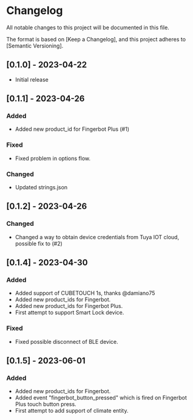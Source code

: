# Changelog

All notable changes to this project will be documented in this file.

The format is based on [Keep a Changelog],
and this project adheres to [Semantic Versioning].

## [0.1.0] - 2023-04-22

- Initial release


## [0.1.1] - 2023-04-26

### Added

- Added new product_id for Fingerbot Plus (#1)

### Fixed

- Fixed problem in options flow.

### Changed

- Updated strings.json


## [0.1.2] - 2023-04-26

### Changed

- Changed a way to obtain device credentials from Tuya IOT cloud, possible fix to (#2)

## [0.1.4] - 2023-04-30

### Added

- Added support of CUBETOUCH 1s, thanks @damiano75
- Added new product_ids for Fingerbot.
- Added new product_ids for Fingerbot Plus.
- First attempt to support Smart Lock device.

### Fixed

- Fixed possible disconnect of BLE device.

## [0.1.5] - 2023-06-01

### Added

- Added new product_ids for Fingerbot.
- Added event "fingerbot_button_pressed" which is fired on Fingerbot Plus touch button press.
- First attempt to add support of climate entity.
